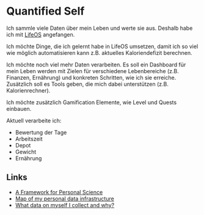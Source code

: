 # Quantified Self

Ich sammle viele Daten über mein Leben und werte sie aus.
Deshalb habe ich mit [LifeOS](https://github.com/LifeOS-HQ/lifeos) angefangen. 

Ich möchte Dinge, die ich gelernt habe in LifeOS umsetzen, damit ich so viel wie möglich automatisieren kann z.B. aktuelles Kaloriendefizit berechnen.

Ich möchte noch viel mehr Daten verarbeiten. Es soll ein Dashboard für mein Leben werden mit Zielen für verschiedene Lebenbereiche (z.B. Finanzen, Ernährung) und konkreten Schritten, wie ich sie erreiche. Zusätzlich soll es Tools geben, die mich dabei unterstützen (z.B. Kalorienrechner).

Ich möchte zusätzlich Gamification Elemente, wie Level und Quests einbauen.

Aktuell verarbeite ich:

- Bewertung der Tage
- Arbeitszeit
- Depot
- Gewicht
- Ernährung

## Links

- [A Framework for Personal Science](https://quantifiedself.com/)
- [Map of my personal data infrastructure](https://beepb00p.xyz/myinfra.html)
- [What data on myself I collect and why?](https://beepb00p.xyz/my-data.html)